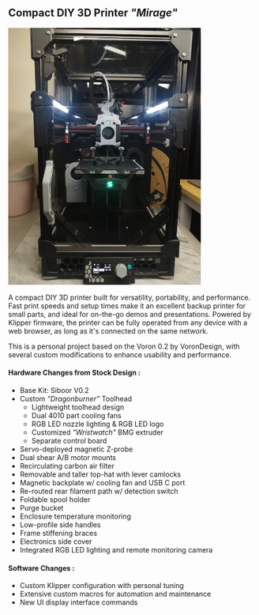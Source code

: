 ## Compact DIY 3D Printer *"Mirage"*

<img src="./.docs/images/Mirage_Enclosed.jpg" alt="Mirage Enclosed" width="390"/>

A compact DIY 3D printer built for versatility, portability, and performance.
Fast print speeds and setup times make it an excellent backup printer for small parts, and ideal for on-the-go demos and presentations.
Powered by Klipper firmware, the printer can be fully operated from any device with a web browser, as long as it's connected on the same network.

This is a personal project based on the Voron 0.2 by VoronDesign, with several custom modifications to enhance usability and performance.


#### **Hardware Changes from Stock Design** :
- Base Kit: Siboor V0.2
- Custom *“Dragonburner”* Toolhead
  - Lightweight toolhead design
  - Dual 4010 part cooling fans
  - RGB LED nozzle lighting & RGB LED logo 
  - Customized *"Wristwatch"* BMG extruder
  - Separate control board
- Servo-deployed magnetic Z-probe
- Dual shear A/B motor mounts
- Recirculating carbon air filter
- Removable and taller top-hat with lever camlocks
- Magnetic backplate w/ cooling fan and USB C port
- Re-routed rear filament path w/ detection switch
- Foldable spool holder
- Purge bucket
- Enclosure temperature monitoring
- Low-profile side handles
- Frame stiffening braces
- Electronics side cover
- Integrated RGB LED lighting and remote monitoring camera

#### **Software Changes**  :
- Custom Klipper configuration with personal tuning
- Extensive custom macros for automation and maintenance
- New UI display interface commands